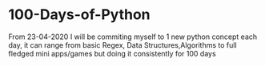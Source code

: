 # 100-Days-of-Python
From 23-04-2020 I will be commiting myself to 1 new python concept each day, it can range from basic Regex, Data Structures,Algorithms to full fledged mini apps/games but doing it consistently for 100 days 
